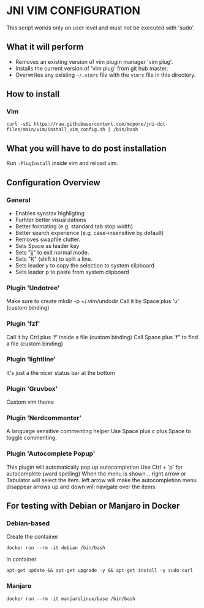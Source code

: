 JNI VIM CONFIGURATION
=====================

This script workis only on user level and must not be executed with 'sudo'.

## What it will perform
* Removes an existing version of vim plugin manager 'vim plug'.
* Installs the current version of 'vim plug' from git hub master.
* Overwrites any existing `~/.vimrc` file with the `vimrc` file in this directory.

## How to install

### Vim
```
curl -sSL https://raw.githubusercontent.com/mopore/jni-dot-files/main/vim/install_vim_config.sh | /bin/bash
```


## What you will have to do post installation
Run `:PlugInstall` inside vim and reload vim.

## Configuration Overview

### General
* Enables synstax highligting
* Furhter better visualizations
* Better formating (e.g. standard tab stop width)
* Better search experience (e.g. case-insensitive by default)
* Removes swapfile clutter.
* Sets Space as leader key
* Sets "jj" to exit normal mode.
* Sets "K" (shift k) to split a line.
* Sets leader y to copy the selection to system clipboard
* Sets leader p to paste from system clipboard

### Plugin 'Undotree'
Make sure to create mkdir -p ~/.vim/undodir
Call it by Space plus 'u' (custom binding)

### Plugin 'fzf'
Call it by Ctrl plus 'f' inside a file (custom binding)
Call Space plus 'f" to find a file (custom binding)	

### Plugin 'lightline'
It's just a the nicer status bar at the bottom

### Plugin 'Gruvbox'
Custom vim theme

### Plugin 'Nerdcommenter'
A language sensitive commenting helper
Use Space plus c plus Space to toggle commenting.

### Plugin 'Autocomplete Popup'
This plugin will automatically pop up autocompletion
Use Ctrl + 'p' for autocomplete (word spelling)
When the menu is shown...
right arrow or Tabulator will select the item.
left arrow will make the autocompletion menu disappear
arrows up and down will navigate over the items.


## For testing with Debian or Manjaro in Docker
### Debian-based
Create the container
```
docker run --rm -it debian /bin/bash
```
In container
```
apt-get update && apt-get upgrade -y && apt-get install -y sudo curl
```

### Manjaro
```
docker run --rm -it manjarolinux/base /bin/bash
```
